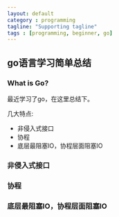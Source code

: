 ```yaml
---
layout: default
category : programming
tagline: "Supporting tagline"
tags : [programming, beginner, go]
---
```

## go语言学习简单总结

### What is Go?

最近学习了go，在这里总结下。

几大特点:
- 非侵入式接口
- 协程
- 底层最阻塞IO，协程层面阻塞IO

### 非侵入式接口
### 协程
### 底层最阻塞IO，协程层面阻塞IO
